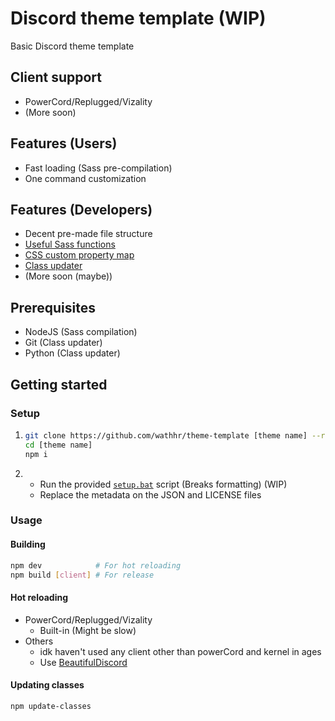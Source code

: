 # Discord theme template (WIP)
Basic Discord theme template

## Client support
- PowerCord/Replugged/Vizality
- (More soon)

## Features (Users)
- Fast loading (Sass pre-compilation)
- One command customization

## Features (Developers)
- Decent pre-made file structure
- [Useful Sass functions](./src/shared/functions/)
- [CSS custom property map](./src/custom-props.scss)
- [Class updater](./scripts/update-classes.py)
- (More soon (maybe))

## Prerequisites
- NodeJS (Sass compilation)
- Git (Class updater)
- Python (Class updater)

## Getting started
### Setup
1. ```sh
   git clone https://github.com/wathhr/theme-template [theme name] --recursive
   cd [theme name]
   npm i
   ```

2. - Run the provided [`setup.bat`](./setup.bat) script (Breaks formatting) (WIP)
   - Replace the metadata on the JSON and LICENSE files


### Usage
#### Building
```sh
npm dev            # For hot reloading
npm build [client] # For release
```

#### Hot reloading
- PowerCord/Replugged/Vizality
  - Built-in (Might be slow)
- Others
  - idk haven't used any client other than powerCord and kernel in ages
  - Use [BeautifulDiscord](https://github.com/leovoel/BeautifulDiscord)

#### Updating classes
```sh
npm update-classes
```

<!-- i don't understand symlinks with git :sosad: -->
